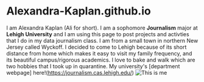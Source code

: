# Alexandra-Kaplan.github.io
I am Alexandra Kaplan (Ali for short). I am a sophomore **Journalism** major at **Lehigh University** and I am using this page to post projects and activties that I do in my data journalism class. I am from a small town in northern New Jersey called Wyckoff. I decided to come to Lehigh because of its short distance from home which makes it easy to visit my family frequency, and its beautiful campus/rigorous academics. I love to bake and walk which are two hobbies that I took up in quarantine. 
My university's [department webpage] here!(https://journalism.cas.lehigh.edu/)
![This is me](https://thebrownandwhite.com/wp-content/uploads/2021/09/ali-kaplan_web-1.jpg)

